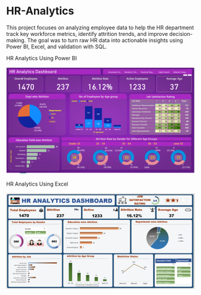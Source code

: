 # HR-Analytics
This project focuses on analyzing employee data to help the HR department track key workforce metrics, identify attrition trends, and improve decision-making. The goal was to turn raw HR data into actionable insights using Power BI, Excel, and validation with SQL.

HR Analytics Using Power BI
<br>
<br>
<img src = "https://github.com/shaymabegum/HR-Analytics/blob/fbded92a2576811d864ab8d0c60ad3a2c24028ae/HR-ANALYTICS(BI).png" alt = "Image Description" width = "600">
<br>
<br>
HR Analytics Using Excel
<br>
<br>
<img src = "https://github.com/shaymabegum/HR-Analytics/blob/fbded92a2576811d864ab8d0c60ad3a2c24028ae/HR%20ANALYTICS%20(EXCEL).png" alt = "Image Description" width = "600">
